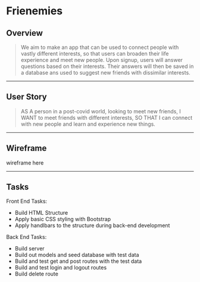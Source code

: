 # Frienemies


## Overview
 > We aim to make an app that can be used to connect people with vastly different interests, so that users can broaden their life experience and meet new people. Upon signup, users will answer questions based on their interests. Their answers will then be saved in a database ans used to suggest new friends with dissimilar interests.
<hr>


## User Story
> AS A person in a post-covid world, looking to meet new friends,
> I WANT to meet friends with different interests,
> SO THAT I can connect with new people and learn and experience new things.
<hr>


## Wireframe
wireframe here
<hr>


## Tasks
Front End Tasks:
* Build HTML Structure
* Apply basic CSS styling with Bootstrap
* Apply handlbars to the structure during back-end development

Back End Tasks:
* Build server
* Build out models and seed database with test data
* Build and test get and post routes with the test data
* Build and test login and logout routes
* Build delete route